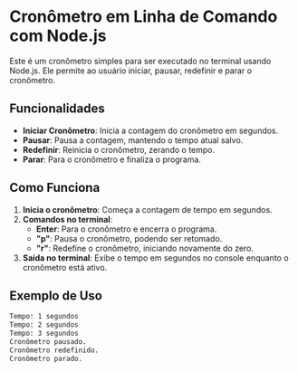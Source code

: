 # Cronômetro em Linha de Comando com Node.js

Este é um cronômetro simples para ser executado no terminal usando Node.js. Ele permite ao usuário iniciar, pausar, redefinir e parar o cronômetro.

## Funcionalidades

- **Iniciar Cronômetro**: Inicia a contagem do cronômetro em segundos.
- **Pausar**: Pausa a contagem, mantendo o tempo atual salvo.
- **Redefinir**: Reinicia o cronômetro, zerando o tempo.
- **Parar**: Para o cronômetro e finaliza o programa.

## Como Funciona

1. **Inicia o cronômetro**: Começa a contagem de tempo em segundos.
2. **Comandos no terminal**:
   - **Enter**: Para o cronômetro e encerra o programa.
   - **"p"**: Pausa o cronômetro, podendo ser retomado.
   - **"r"**: Redefine o cronômetro, iniciando novamente do zero.
3. **Saída no terminal**: Exibe o tempo em segundos no console enquanto o cronômetro está ativo.

## Exemplo de Uso

```bash
Tempo: 1 segundos
Tempo: 2 segundos
Tempo: 3 segundos
Cronômetro pausado.
Cronômetro redefinido.
Cronômetro parado.
